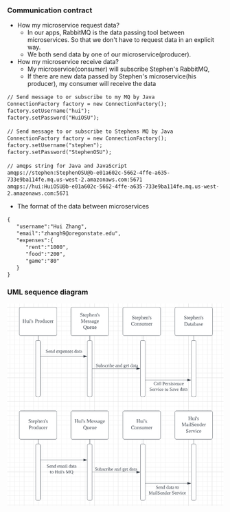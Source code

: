 ### Communication contract
- How my microservice request data?
    - In our apps, RabbitMQ is the data passing tool between microservices. So that we don't have to request data in an explicit way.
    - We both send data by one of our microservice(producer).
- How my microservice receive data?
    - My microservice(consumer) will subscribe Stephen's RabbitMQ, 
    - If there are new data passed by Stephen's microservice(his producer), my consumer will receive the data
```
// Send message to or subscribe to my MQ by Java
ConnectionFactory factory = new ConnectionFactory();
factory.setUsername("hui");
factory.setPassword("HuiOSU");

// Send message to or subscribe to Stephens MQ by Java
ConnectionFactory factory = new ConnectionFactory();
factory.setUsername("stephen");
factory.setPassword("StephenOSU");

// amqps string for Java and JavaScript
amqps://stephen:StephenOSU@b-e01a602c-5662-4ffe-a635-733e9ba114fe.mq.us-west-2.amazonaws.com:5671
amqps://hui:HuiOSU@b-e01a602c-5662-4ffe-a635-733e9ba114fe.mq.us-west-2.amazonaws.com:5671

```
- The format of the data between microservices
```
{
   "username":"Hui Zhang",
   "email":"zhangh9@oregonstate.edu",
   "expenses":{
      "rent":"1000",
      "food":"200",
      "game":"80"
   }
}
```

### UML sequence diagram
![](https://github.com/HuiZhangOSU/super-blog/blob/master/UML%20sequence%20diagram.png)

